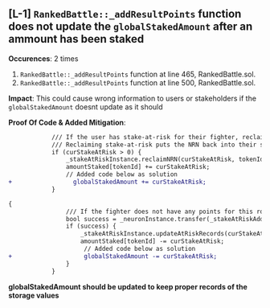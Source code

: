 
## [L-1] `RankedBattle::_addResultPoints` function does not update the `globalStakedAmount` after an ammount has been staked

**Occurences**: 2 times

1. `RankedBattle::_addResultPoints` function at line 465, RankedBattle.sol.
2. `RankedBattle::_addResultPoints` function at line 500, RankedBattle.sol.

**Impact**:
This could cause wrong information to users or stakeholders if the `globalStakedAmount` doesnt update as it should

**Proof Of Code & Added Mitigation**:

```diff
            /// If the user has stake-at-risk for their fighter, reclaim a portion
            /// Reclaiming stake-at-risk puts the NRN back into their staking pool
            if (curStakeAtRisk > 0) {
                _stakeAtRiskInstance.reclaimNRN(curStakeAtRisk, tokenId, fighterOwner);
                amountStaked[tokenId] += curStakeAtRisk;
                // Added code below as solution
+                 globalStakedAmount += curStakeAtRisk;
            }
```

```diff
{
                /// If the fighter does not have any points for this round, NRNs become at risk of being lost
                bool success = _neuronInstance.transfer(_stakeAtRiskAddress, curStakeAtRisk);
                if (success) {
                    _stakeAtRiskInstance.updateAtRiskRecords(curStakeAtRisk, tokenId, fighterOwner);
                    amountStaked[tokenId] -= curStakeAtRisk;
                     // Added code below as solution
+                    globalStakedAmount -= curStakeAtRisk;
                }
            }
```

**globalStakedAmount should be updated to keep proper records of the storage values**
